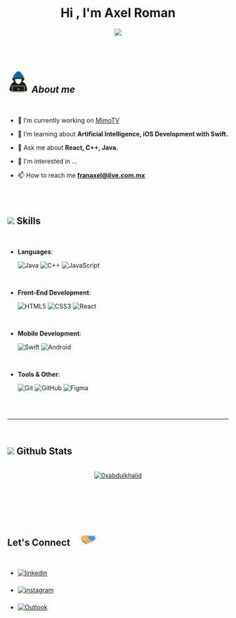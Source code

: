 <!--
**axlRoman/axlRoman** is a ✨ _special_ ✨ repository because its `README.md` (this file) appears on your GitHub profile.

Here are some ideas to get you started:

- 🔭 I’m currently working on ...
- 🌱 I’m currently learning ...
- 👯 I’m looking to collaborate on ...
- 🤔 I’m looking for help with ...
- 💬 Ask me about ...
- 📫 How to reach me: ...
- 😄 Pronouns: ...
- ⚡ Fun fact: ...
-->

<h1 align="center"><b>Hi , I'm Axel Roman</b></h1>
<p align="center">
  <a href="https://github.com/DenverCoder1/readme-typing-svg"><img src="https://readme-typing-svg.herokuapp.com?font=Time+New+Roman&color=cyan&size=25&center=true&vCenter=true&width=600&height=100&lines=A+enthusiastic+and+versatile;with+a+strong+skill+set+and+a+deep;passion+for+Software+Engineering.;Currently+working+on+MimoTV;Learning+Artificial+Intelligence;iOS+Development+with+Swift;Ask+me+about+React%2C+C%2B%2B%2C+Java;Reach+me+at+franaxel%40live.com.mx"></a>
</p>
<br>
<br>

## <picture><img src = "https://github.com/0xAbdulKhalid/0xAbdulKhalid/raw/main/assets/mdImages/about_me.gif" width = 50px></picture> *About me*
<!-- 
<picture> <img align="right" src="https://cdn.pixabay.com/photo/2023/11/12/17/12/puppy-8383633_1280.jpg" width = 250px></picture> -->

<br>

- 🔭 I’m currently working on [MimoTV](https://github.com/axlRoman/ControlTVConSensores)

- 🌱 I’m learning about **Artificial Intelligence, iOS Development with Swift.**

- 💬 Ask me about **React, C++, Java.**

- 🌟 I'm interested in ... 

- 📫 How to reach me **franaxel@live.com.mx**

<br>
<br>

## <img src="https://media2.giphy.com/media/QssGEmpkyEOhBCb7e1/giphy.gif?cid=ecf05e47a0n3gi1bfqntqmob8g9aid1oyj2wr3ds3mg700bl&rid=giphy.gif" width ="25"><b> Skills</b>
<br>

<p align="center">

- **Languages**:
    
    ![Java](https://img.shields.io/badge/Java-%23ED8B00.svg?style=for-the-badge&logo=java&logoColor=white)
    ![C++](https://img.shields.io/badge/C++-%2300599C.svg?style=for-the-badge&logo=c%2B%2B&logoColor=white)
    ![JavaScript](https://img.shields.io/badge/JavaScript-%23F7DF1E.svg?style=for-the-badge&logo=javascript&logoColor=black)

<br>   
    
- **Front-End Development**:

   ![HTML5](https://img.shields.io/badge/HTML5-%23E34F26.svg?style=for-the-badge&logo=html5&logoColor=white)
   ![CSS3](https://img.shields.io/badge/CSS3-%231572B6.svg?style=for-the-badge&logo=css3&logoColor=white)
   ![React](https://img.shields.io/badge/React-%2320232a.svg?style=for-the-badge&logo=react&logoColor=%2361DAFB)

<br>

- **Mobile Development**:

    ![Swift](https://img.shields.io/badge/Swift-%23FA7343.svg?style=for-the-badge&logo=swift&logoColor=white)
    ![Android](https://img.shields.io/badge/Android-%233DDC84.svg?style=for-the-badge&logo=android&logoColor=white)


<br>

- **Tools & Other**:

    ![Git](https://img.shields.io/badge/Git-%23F05033.svg?style=for-the-badge&logo=git&logoColor=white)
    ![GitHub](https://img.shields.io/badge/GitHub-%23121011.svg?style=for-the-badge&logo=github&logoColor=white)
    ![Figma](https://img.shields.io/badge/Figma-%23F24E1E.svg?style=for-the-badge&logo=figma&logoColor=white)

</p>

<br>
<br>

-----

<br>


## <img src="https://media.giphy.com/media/iY8CRBdQXODJSCERIr/giphy.gif" width="35"><b> Github Stats </b>
<br>

<div align="center">

<a href="https://github.com/axlRoman/">
  <img src="https://github-readme-stats.vercel.app/api/top-langs?username=axlRoman&show_icons=true&locale=en&layout=compact&line_height=20&title_color=7A7ADB&icon_color=2234AE&text_color=D3D3D3&bg_color=0,000000,130F40" width="375"  alt="0xabdulkhalid"/>

</a>
</div>

<br>
<br>
<br>


<br>
<br>

## <b> Let's Connect</b><img src="https://github.com/0xAbdulKhalid/0xAbdulKhalid/raw/main/assets/mdImages/handshake.gif" width ="80">
<br>
<div align='left'>

<ul>

<li>
<a href="https://www.linkedin.com/in/axelroman?utm_source=share&utm_campaign=share_via&utm_content=profile&utm_medium=android_app" target="_blank">
<img src="https://img.shields.io/badge/linkedin:  axelroman-%2300acee.svg?color=405DE6&style=for-the-badge&logo=linkedin&logoColor=white" alt=linkedin style="margin-bottom: 5px;"/>
</a>
</li>

<br>

<li>
<a href="https://www.instagram.com/axl_rman?igsh=MTlwOWN4d283M21tYg==" target="_blank">
<img src="https://img.shields.io/badge/instagram:  axl_rman-%2300acee.svg?color=EF729B&style=for-the-badge&logo=instagram&logoColor=white" alt=instagram style="margin-bottom: 5px;"/>
</a>
</li>

<br>

<li>
<a href="mailto:franaxel@live.com.mx" target="_blank">
  <img src="https://img.shields.io/badge/Outlook-%230078D4.svg?style=for-the-badge&logo=microsoft-outlook&logoColor=white" alt="Outlook" style="margin-bottom: 5px;" />
</a>
</li>
	
</ul>
</div>

<br>
<br>
